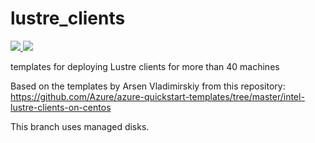 # lustre_clients

<a href="https://portal.azure.com/#create/Microsoft.Template/uri/https%3A%2F%2Fraw.githubusercontent.com%2Fgrandparoach%2Flustre_clients%2Fmaster%2Fazuredeploy.json" target="_blank">
    <img src="http://azuredeploy.net/deploybutton.png"/>
</a>
<a href="http://armviz.io/#/?load=https%3A%2F%2Fraw.githubusercontent.com%2Fgrandparoach%2Fmaster%2Flustre_clients%2Fazuredeploy.json" target="_blank">
    <img src="http://armviz.io/visualizebutton.png"/>
</a>


templates for deploying Lustre clients for more than 40 machines

Based on the templates by Arsen Vladimirskiy from this repository:
https://github.com/Azure/azure-quickstart-templates/tree/master/intel-lustre-clients-on-centos 

This branch uses managed disks.
